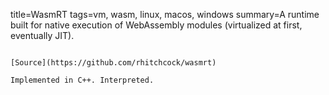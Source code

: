 title=WasmRT
tags=vm, wasm, linux, macos, windows
summary=A runtime built for native execution of WebAssembly modules (virtualized at first, eventually JIT).
~~~~~~

[Source](https://github.com/rhitchcock/wasmrt)

Implemented in C++. Interpreted.

